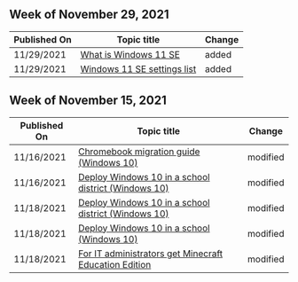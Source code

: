 <!-- This file is generated automatically each week. Changes made to this file will be overwritten.-->



## Week of November 29, 2021


| Published On |Topic title | Change |
|------|------------|--------|
| 11/29/2021 | [What is Windows 11 SE](/education/windows/windows-11-se-overview) | added |
| 11/29/2021 | [Windows 11 SE settings list](/education/windows/windows-11-se-settings-list) | added |


## Week of November 15, 2021


| Published On |Topic title | Change |
|------|------------|--------|
| 11/16/2021 | [Chromebook migration guide (Windows 10)](/education/windows/chromebook-migration-guide) | modified |
| 11/16/2021 | [Deploy Windows 10 in a school district (Windows 10)](/education/windows/deploy-windows-10-in-a-school-district) | modified |
| 11/18/2021 | [Deploy Windows 10 in a school district (Windows 10)](/education/windows/deploy-windows-10-in-a-school-district) | modified |
| 11/18/2021 | [Deploy Windows 10 in a school (Windows 10)](/education/windows/deploy-windows-10-in-a-school) | modified |
| 11/18/2021 | [For IT administrators get Minecraft Education Edition](/education/windows/school-get-minecraft) | modified |
